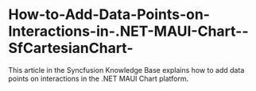 # How-to-Add-Data-Points-on-Interactions-in-.NET-MAUI-Chart--SfCartesianChart-
This article in the Syncfusion Knowledge Base explains  how to add data points on interactions in the .NET MAUI Chart platform.
